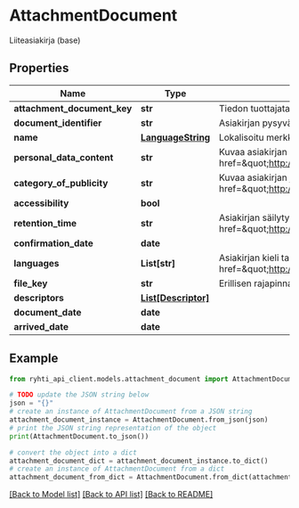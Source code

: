 # AttachmentDocument

Liiteasiakirja (base)

## Properties

Name | Type | Description | Notes
------------ | ------------- | ------------- | -------------
**attachment_document_key** | **str** | Tiedon tuottajatahon tietojärjestelmän generoima kohteen versioriippumaton tunnus | 
**document_identifier** | **str** | Asiakirjan pysyvä tunnus, esim. diaarinumero tai muu dokumentinhallinnan tunnus. | 
**name** | [**LanguageString**](LanguageString.md) | Lokalisoitu merkkijono-luokka eri kielille. Lisää vähintään yksi kieli. | 
**personal_data_content** | **str** | Kuvaa asiakirjan henkilötietosisällön. Käytetään koodistoa &lt;a href&#x3D;\&quot;http://uri.suomi.fi/codelist/rytj/henkilotietosisalto\&quot;&gt;http://uri.suomi.fi/codelist/rytj/henkilotietosisalto&lt;/a&gt; | 
**category_of_publicity** | **str** | Kuvaa asiakirjan julkisuusluokan. Käytetään koodistoa &lt;a href&#x3D;\&quot;http://uri.suomi.fi/codelist/rytj/julkisuus\&quot;&gt;http://uri.suomi.fi/codelist/rytj/julkisuus&lt;/a&gt; | 
**accessibility** | **bool** |  | 
**retention_time** | **str** | Asiakirjan säilytysaika vuosina ennen sen hävittämistä. Käytetään koodistoa &lt;a href&#x3D;\&quot;http://uri.suomi.fi/codelist/rytj/sailytysaika\&quot;&gt;http://uri.suomi.fi/codelist/rytj/sailytysaika&lt;/a&gt; | 
**confirmation_date** | **date** |  | [optional] 
**languages** | **List[str]** | Asiakirjan kieli tai sisältämät kielet. Käytetään koodistoa &lt;a href&#x3D;\&quot;http://uri.suomi.fi/codelist/rytj/ryhtikielet\&quot;&gt;http://uri.suomi.fi/codelist/rytj/ryhtikielet&lt;/a&gt; | 
**file_key** | **str** | Erillisen rajapinnan kautta tallennetun tiedoston avain. | 
**descriptors** | [**List[Descriptor]**](Descriptor.md) |  | [optional] 
**document_date** | **date** |  | 
**arrived_date** | **date** |  | [optional] 

## Example

```python
from ryhti_api_client.models.attachment_document import AttachmentDocument

# TODO update the JSON string below
json = "{}"
# create an instance of AttachmentDocument from a JSON string
attachment_document_instance = AttachmentDocument.from_json(json)
# print the JSON string representation of the object
print(AttachmentDocument.to_json())

# convert the object into a dict
attachment_document_dict = attachment_document_instance.to_dict()
# create an instance of AttachmentDocument from a dict
attachment_document_from_dict = AttachmentDocument.from_dict(attachment_document_dict)
```
[[Back to Model list]](../README.md#documentation-for-models) [[Back to API list]](../README.md#documentation-for-api-endpoints) [[Back to README]](../README.md)


